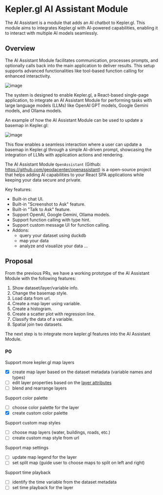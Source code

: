 # Kepler.gl AI Assistant Module

The AI Assistant is a module that adds an AI chatbot to Kepler.gl. This module aims to integrates Kepler.gl with AI-powered capabilities, enabling it to interact with multiple AI models seamlessly.

## Overview

The AI Assistant Module facilitates communication, processes prompts, and optionally calls back into the main application to deliver results. This setup supports advanced functionalities like tool-based function calling for enhanced interactivity.

![image](https://github.com/user-attachments/assets/77a240f1-037f-488e-8261-b7e82c42606d)

The system is designed to enable Kepler.gl, a React-based single-page application, to integrate an AI Assistant Module for performing tasks with large language models (LLMs) like OpenAI GPT models, Google Gemini models, and Ollama models.

An example of how the AI Assistant Module can be used to update a basemap in Kepler.gl:

![image](https://github.com/user-attachments/assets/17992157-3393-4fcb-8e72-7edf46268c6c)

This flow enables a seamless interaction where a user can update a basemap in Kepler.gl through a simple AI-driven prompt, showcasing the integration of LLMs with application actions and rendering.

The AI Assistant Module `OpenAssistant` (Github: https://github.com/geodacenter/openassistant) is a open-source project that helps adding AI capabilities to your React SPA applications while keeping your data secure and private.

Key features:

- Built-in chat UI.
- Built-in "Screenshot to Ask" feature.
- Built-in "Talk to Ask" feature.
- Support OpenAI, Google Gemini, Ollama models.
- Support function calling with type hint.
- Support custom message UI for function calling.
- Addons:
  - query your dataset using duckdb
  - map your data
  - analyze and visualize your data
    ...

## Proposal

From the previous PRs, we have a working prototype of the AI Assistant Module with the following features:

1. Show dataset/layer/variable info.
2. Change the basemap style.
3. Load data from url.
4. Create a map layer using variable.
5. Create a histogram.
6. Create a scatter plot with regression line.
7. Classify the data of a variable.
8. Spatial join two datasets.

The next step is to integrate more kepler.gl features into the AI Assistant Module.

### P0

Support more kepler.gl map layers

- [x] create map layer based on the dataset metadata (variable names and types)
- [ ] edit layer properties based on the [layer attributes](https://docs.kepler.gl/docs/user-guides/d-layer-attributes)
- [ ] blend and rearrange layers

Support color palette

- [ ] choose color palette for the layer
- [x] create custom color palette

Support custom map styles

- [ ] choose map layers (water, buildings, roads, etc.)
- [ ] create custom map style from url

Support map settings

- [ ] update map legend for the layer
- [ ] set split map (guide user to choose maps to split on left and right)

Support time playback

- [ ] identify the time variable from the dataset metadata
- [ ] set time playback for the layer
